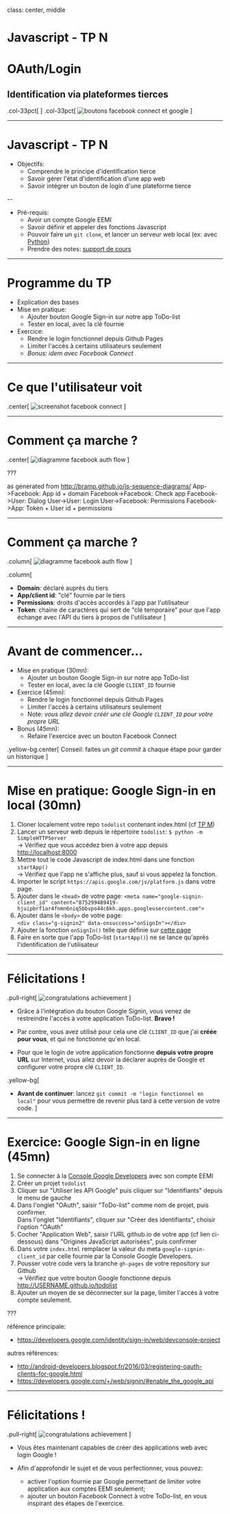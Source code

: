 class: center, middle

# Javascript - TP N
# OAuth/Login
## Identification via plateformes tierces

.col-33pct[&nbsp;]
.col-33pct[
  ![boutons facebook connect et google](./img/buttons.png)
]

---

# Javascript - TP N

- Objectifs:
    + Comprendre le principe d'identification tierce
    + Savoir gérer l'état d'identification d'une app web
    + Savoir intégrer un bouton de login d'une plateforme tierce

--

- Pré-requis:
    + Avoir un compte Google EEMI
    + Savoir définir et appeler des fonctions Javascript
    + Pouvoir faire un `git clone`, et lancer un serveur web local (ex: avec [Python](https://www.python.org/downloads/))
    + Prendre des notes: [support de cours](https://docs.google.com/a/eemi.com/document/d/1_1BMpfy2J2WmvQKwdho0IyAnQPO0H6mxKRSRemctQ2E/edit?usp=sharing)

---

# Programme du TP

- Explication des bases
- Mise en pratique:
    + Ajouter bouton Google Sign-in sur notre app ToDo-list
    + Tester en local, avec la clé fournie
- Exercice:
    + Rendre le login fonctionnel depuis Github Pages
    + Limiter l'accès à certains utilisateurs seulement
    + *Bonus: idem avec Facebook Connect*

---

# Ce que l'utilisateur voit

.center[
  ![screenshot facebook connect](./img/screenshot.jpg)
]

---

# Comment ça marche ?

.center[
  ![diagramme facebook auth flow](./img/diagram.svg)
]

???

as generated from http://bramp.github.io/js-sequence-diagrams/
    App->Facebook: App id + domain
    Facebook->Facebook: Check app
    Facebook->User: Dialog
    User->User: Login
    User->Facebook: Permissions
    Facebook->App: Token + User id + permissions

---

# Comment ça marche ?

.column[
  ![diagramme facebook auth flow](./img/diagram.svg)
]

.column[
- **Domain**: déclaré auprès du tiers
- **App/client id**: "clé" fournie par le tiers
- **Permissions**: droits d'accès accordés à l'app par l'utilisateur
- **Token**: chaine de caractères qui sert de "clé temporaire" pour que l'app échange avec l'API du tiers à propos de l'utilisateur
]

---

# Avant de commencer...

- Mise en pratique (30mn):
    + Ajouter un bouton Google Sign-in sur notre app ToDo-list
    + Tester en local, avec la clé Google `CLIENT_ID` fournie
- Exercice (45mn):
    + Rendre le login fonctionnel depuis Github Pages
    + Limiter l'accès à certains utilisateurs seulement
    + Note: *vous allez devoir créér une clé Google `CLIENT_ID` pour votre propre URL*
- Bonus (45mn):
    + Refaire l'exercice avec un bouton Facebook Connect

.yellow-bg.center[
Conseil: faites un *git commit* à chaque étape pour garder un historique
]

---

# Mise en pratique: Google Sign-in en local (30mn)

1. Cloner localement votre repo `todolist` contenant index.html (cf [TP M](../M/#16))
2. Lancer un serveur web depuis le répertoire `todolist`: `$ python -m SimpleHTTPServer`
  <br>→ Vérifiez que vous accédez bien à votre app depuis [http://localhost:8000](http://localhost:8000)
3. Mettre tout le code Javascript de index.html dans une fonction `startApp()`
  <br>→ Vérifiez que l'app ne s'affiche plus, sauf si vous appelez la fonction.
4. Importer le script `https://apis.google.com/js/platform.js` dans votre page.
5. Ajouter dans le `<head>` de votre page: `<meta name="google-signin-client_id" content="875299489419-hjuipbrf1ar4fnmn6niq5bbvpo44c6kh.apps.googleusercontent.com">`
6. Ajouter dans le `<body>` de votre page:
  <br>`<div class="g-signin2" data-onsuccess="onSignIn"></div>`
7. Ajouter la fonction `onSignIn()` telle que définie sur [cette page](https://developers.google.com/identity/sign-in/web/sign-in#get_profile_information)
8. Faire en sorte que l'app ToDo-list (`startApp()`) ne se lance qu'après l'identification de l'utilisateur

---

# Félicitations !

.pull-right[
  ![congratulations achievement](./img/thumbs-up.jpg)
]

- Grâce à l'intégration du bouton Google Signin, vous venez de restreindre l'accès à votre application ToDo-list. **Bravo !**

- Par contre, vous avez utilisé pour cela une clé `CLIENT_ID` que j'ai **créée pour vous**, et qui ne fonctionne qu'en local.

- Pour que le login de votre application fonctionne **depuis votre propre URL** sur Internet, vous allez devoir la déclarer auprès de Google et configurer votre propre clé `CLIENT_ID`.

.yellow-bg[
- **Avant de continuer**: lancez `git commit -m "login fonctionnel en local"` pour vous permettre de revenir plus tard à cette version de votre code.
]

---

# Exercice: Google Sign-in en ligne (45mn)

1. Se connecter à la [Console Google Developers](https://console.developers.google.com/project/_/apiui/apis/library) avec son compte EEMI
2. Créer un projet `todolist`
3. Cliquer sur "Utiliser les API Google" puis cliquer sur "Identifiants" depuis le menu de gauche
4. Dans l'onglet "OAuth", saisir "ToDo-list" comme nom de projet, puis confirmer.
  <br>Dans l'onglet "Identifiants", cliquer sur "Créer des identifiants", choisir l'option "OAuth"
5. Cocher "Application Web", saisir l'URL github.io de votre app (cf lien ci-dessous) dans "Origines JavaScript autorisées", puis confirmer
6. Dans votre `index.html` remplacer la valeur du meta `google-signin-client_id` par celle fournie par la Console Google Developers.
7. Pousser votre code vers la branche `gh-pages` de votre repository sur Github
  <br>→ Vérifiez que votre bouton Google fonctionne depuis http://USERNAME.github.io/todolist
8. Ajouter un moyen de se déconnecter sur la page, limiter l'accès à votre compte seulement.

???

référence principale:
- https://developers.google.com/identity/sign-in/web/devconsole-project

autres références:
- http://android-developers.blogspot.fr/2016/03/registering-oauth-clients-for-google.html
- https://developers.google.com/+/web/signin/#enable_the_google_api

---

# Félicitations !

.pull-right[
  ![congratulations achievement](./img/thumbs-up.jpg)
]

- Vous êtes maintenant capables de créer des applications web avec login Google !

- Afin d'approfondir le sujet et de vous perfectionner, vous pouvez:
    + activer l'option fournie par Google permettant de limiter votre application aux comptes EEMI seulement;
    + ajouter un bouton Facebook Connect à votre ToDo-list, en vous inspirant des étapes de l'exercice.
